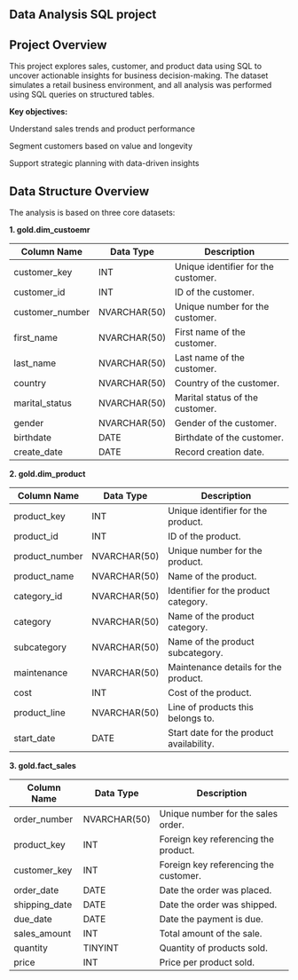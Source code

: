 ## Data Analysis SQL project

## Project Overview
This project explores sales, customer, and product data using SQL to uncover actionable insights for business decision-making. The dataset simulates a retail business environment, and all analysis was performed using SQL queries on structured tables.

**Key objectives:**

Understand sales trends and product performance

Segment customers based on value and longevity

Support strategic planning with data-driven insights

## Data Structure Overview

The analysis is based on three core datasets:

**1. gold.dim_custoemr**

| Column Name      | Data Type     | Description                              |
|------------------|---------------|------------------------------------------|
| customer_key     | INT           | Unique identifier for the customer.      |
| customer_id      | INT           | ID of the customer.                      |
| customer_number  | NVARCHAR(50)  | Unique number for the customer.          |
| first_name       | NVARCHAR(50)  | First name of the customer.              |
| last_name        | NVARCHAR(50)  | Last name of the customer.               |
| country          | NVARCHAR(50)  | Country of the customer.                 |
| marital_status   | NVARCHAR(50)  | Marital status of the customer.          |
| gender           | NVARCHAR(50)  | Gender of the customer.                  |
| birthdate        | DATE          | Birthdate of the customer.               |
| create_date      | DATE          | Record creation date.                    |

**2. gold.dim_product**

| Column Name      | Data Type     | Description                              |
|------------------|---------------|------------------------------------------|
| product_key      | INT           | Unique identifier for the product.       |
| product_id       | INT           | ID of the product.                       |
| product_number   | NVARCHAR(50)  | Unique number for the product.           |
| product_name     | NVARCHAR(50)  | Name of the product.                     |
| category_id      | NVARCHAR(50)  | Identifier for the product category.     |
| category         | NVARCHAR(50)  | Name of the product category.            |
| subcategory      | NVARCHAR(50)  | Name of the product subcategory.         |
| maintenance      | NVARCHAR(50)  | Maintenance details for the product.     |
| cost             | INT           | Cost of the product.                     |
| product_line     | NVARCHAR(50)  | Line of products this belongs to.        |
| start_date       | DATE          | Start date for the product availability. |

**3. gold.fact_sales**

| Column Name      | Data Type     | Description                              |
|------------------|---------------|------------------------------------------|
| order_number     | NVARCHAR(50)  | Unique number for the sales order.       |
| product_key      | INT           | Foreign key referencing the product.     |
| customer_key     | INT           | Foreign key referencing the customer.    |
| order_date       | DATE          | Date the order was placed.               |
| shipping_date    | DATE          | Date the order was shipped.              |
| due_date         | DATE          | Date the payment is due.                 |
| sales_amount     | INT           | Total amount of the sale.                |
| quantity         | TINYINT       | Quantity of products sold.               |
| price            | INT           | Price per product sold.                  |

